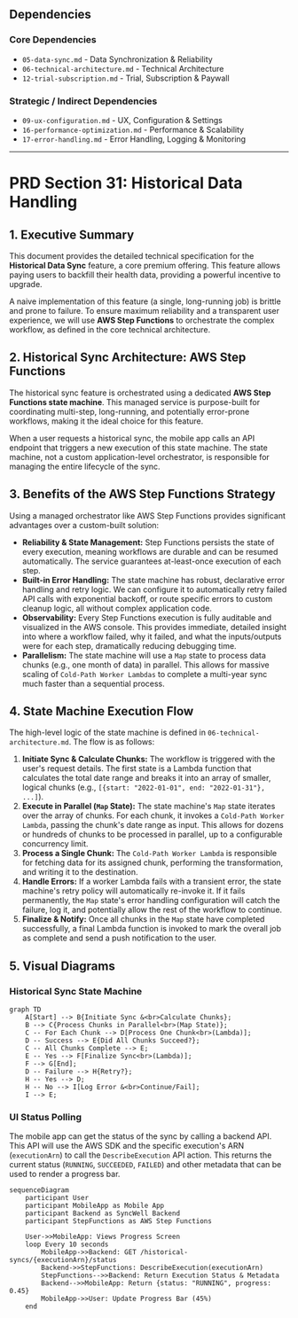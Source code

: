 ## Dependencies

### Core Dependencies
- `05-data-sync.md` - Data Synchronization & Reliability
- `06-technical-architecture.md` - Technical Architecture
- `12-trial-subscription.md` - Trial, Subscription & Paywall

### Strategic / Indirect Dependencies
- `09-ux-configuration.md` - UX, Configuration & Settings
- `16-performance-optimization.md` - Performance & Scalability
- `17-error-handling.md` - Error Handling, Logging & Monitoring

---

# PRD Section 31: Historical Data Handling

## 1. Executive Summary

This document provides the detailed technical specification for the **Historical Data Sync** feature, a core premium offering. This feature allows paying users to backfill their health data, providing a powerful incentive to upgrade.

A naive implementation of this feature (a single, long-running job) is brittle and prone to failure. To ensure maximum reliability and a transparent user experience, we will use **AWS Step Functions** to orchestrate the complex workflow, as defined in the core technical architecture.

## 2. Historical Sync Architecture: AWS Step Functions

The historical sync feature is orchestrated using a dedicated **AWS Step Functions state machine**. This managed service is purpose-built for coordinating multi-step, long-running, and potentially error-prone workflows, making it the ideal choice for this feature.

When a user requests a historical sync, the mobile app calls an API endpoint that triggers a new execution of this state machine. The state machine, not a custom application-level orchestrator, is responsible for managing the entire lifecycle of the sync.

## 3. Benefits of the AWS Step Functions Strategy

Using a managed orchestrator like AWS Step Functions provides significant advantages over a custom-built solution:

*   **Reliability & State Management:** Step Functions persists the state of every execution, meaning workflows are durable and can be resumed automatically. The service guarantees at-least-once execution of each step.
*   **Built-in Error Handling:** The state machine has robust, declarative error handling and retry logic. We can configure it to automatically retry failed API calls with exponential backoff, or route specific errors to custom cleanup logic, all without complex application code.
*   **Observability:** Every Step Functions execution is fully auditable and visualized in the AWS console. This provides immediate, detailed insight into where a workflow failed, why it failed, and what the inputs/outputs were for each step, dramatically reducing debugging time.
*   **Parallelism:** The state machine will use a `Map` state to process data chunks (e.g., one month of data) in parallel. This allows for massive scaling of `Cold-Path Worker Lambdas` to complete a multi-year sync much faster than a sequential process.

## 4. State Machine Execution Flow

The high-level logic of the state machine is defined in `06-technical-architecture.md`. The flow is as follows:

1.  **Initiate Sync & Calculate Chunks:** The workflow is triggered with the user's request details. The first state is a Lambda function that calculates the total date range and breaks it into an array of smaller, logical chunks (e.g., `[{start: "2022-01-01", end: "2022-01-31"}, ...]`).
2.  **Execute in Parallel (`Map` State):** The state machine's `Map` state iterates over the array of chunks. For each chunk, it invokes a `Cold-Path Worker Lambda`, passing the chunk's date range as input. This allows for dozens or hundreds of chunks to be processed in parallel, up to a configurable concurrency limit.
3.  **Process a Single Chunk:** The `Cold-Path Worker Lambda` is responsible for fetching data for its assigned chunk, performing the transformation, and writing it to the destination.
4.  **Handle Errors:** If a worker Lambda fails with a transient error, the state machine's retry policy will automatically re-invoke it. If it fails permanently, the `Map` state's error handling configuration will catch the failure, log it, and potentially allow the rest of the workflow to continue.
5.  **Finalize & Notify:** Once all chunks in the `Map` state have completed successfully, a final Lambda function is invoked to mark the overall job as complete and send a push notification to the user.

## 5. Visual Diagrams

### Historical Sync State Machine
```mermaid
graph TD
    A[Start] --> B{Initiate Sync &<br>Calculate Chunks};
    B --> C{Process Chunks in Parallel<br>(Map State)};
    C -- For Each Chunk --> D[Process One Chunk<br>(Lambda)];
    D -- Success --> E{Did All Chunks Succeed?};
    C -- All Chunks Complete --> E;
    E -- Yes --> F[Finalize Sync<br>(Lambda)];
    F --> G[End];
    D -- Failure --> H{Retry?};
    H -- Yes --> D;
    H -- No --> I[Log Error &<br>Continue/Fail];
    I --> E;
```

### UI Status Polling
The mobile app can get the status of the sync by calling a backend API. This API will use the AWS SDK and the specific execution's ARN (`executionArn`) to call the `DescribeExecution` API action. This returns the current status (`RUNNING`, `SUCCEEDED`, `FAILED`) and other metadata that can be used to render a progress bar.

```mermaid
sequenceDiagram
    participant User
    participant MobileApp as Mobile App
    participant Backend as SyncWell Backend
    participant StepFunctions as AWS Step Functions

    User->>MobileApp: Views Progress Screen
    loop Every 10 seconds
        MobileApp->>Backend: GET /historical-syncs/{executionArn}/status
        Backend->>StepFunctions: DescribeExecution(executionArn)
        StepFunctions-->>Backend: Return Execution Status & Metadata
        Backend-->>MobileApp: Return {status: "RUNNING", progress: 0.45}
        MobileApp->>User: Update Progress Bar (45%)
    end
```
